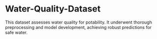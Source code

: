 # Water-Quality-Dataset
This dataset assesses water quality for potability. It underwent thorough preprocessing and model development, achieving robust predictions for safe water.
